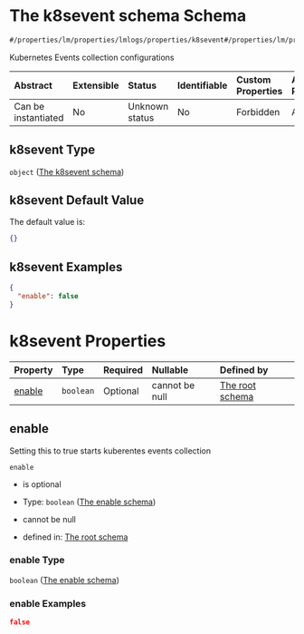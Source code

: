 # The k8sevent schema Schema

```txt
#/properties/lm/properties/lmlogs/properties/k8sevent#/properties/lm/properties/lmlogs/properties/k8sevent
```

Kubernetes Events collection configurations

| Abstract            | Extensible | Status         | Identifiable | Custom Properties | Additional Properties | Access Restrictions | Defined In                                                        |
| :------------------ | :--------- | :------------- | :----------- | :---------------- | :-------------------- | :------------------ | :---------------------------------------------------------------- |
| Can be instantiated | No         | Unknown status | No           | Forbidden         | Allowed               | none                | [values.schema.json\*](values.schema.json "open original schema") |

## k8sevent Type

`object` ([The k8sevent schema](values-properties-the-lm-schema-properties-the-lmlogs-schema-properties-the-k8sevent-schema.md))

## k8sevent Default Value

The default value is:

```json
{}
```

## k8sevent Examples

```json
{
  "enable": false
}
```

# k8sevent Properties

| Property          | Type      | Required | Nullable       | Defined by                                                                                                                                                                                                                                                                                      |
| :---------------- | :-------- | :------- | :------------- | :---------------------------------------------------------------------------------------------------------------------------------------------------------------------------------------------------------------------------------------------------------------------------------------------- |
| [enable](#enable) | `boolean` | Optional | cannot be null | [The root schema](values-properties-the-lm-schema-properties-the-lmlogs-schema-properties-the-k8sevent-schema-properties-the-enable-schema.md "#/properties/lm/properties/lmlogs/properties/k8sevent/properties/enable#/properties/lm/properties/lmlogs/properties/k8sevent/properties/enable") |

## enable

Setting this to true starts kuberentes events collection

`enable`

*   is optional

*   Type: `boolean` ([The enable schema](values-properties-the-lm-schema-properties-the-lmlogs-schema-properties-the-k8sevent-schema-properties-the-enable-schema.md))

*   cannot be null

*   defined in: [The root schema](values-properties-the-lm-schema-properties-the-lmlogs-schema-properties-the-k8sevent-schema-properties-the-enable-schema.md "#/properties/lm/properties/lmlogs/properties/k8sevent/properties/enable#/properties/lm/properties/lmlogs/properties/k8sevent/properties/enable")

### enable Type

`boolean` ([The enable schema](values-properties-the-lm-schema-properties-the-lmlogs-schema-properties-the-k8sevent-schema-properties-the-enable-schema.md))

### enable Examples

```json
false
```
